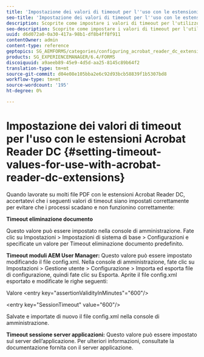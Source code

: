 ```yaml
---
title: 'Impostazione dei valori di timeout per l''uso con le estensioni Acrobat Reader DC '
seo-title: 'Impostazione dei valori di timeout per l''uso con le estensioni Acrobat Reader DC '
description: Scoprite come impostare i valori di timeout per l'utilizzo con le estensioni Acrobat Reader DC.
seo-description: Scoprite come impostare i valori di timeout per l'utilizzo con le estensioni Acrobat Reader DC.
uuid: d6d072a0-0a30-417a-98b1-df8b4ff8f911
contentOwner: admin
content-type: reference
geptopics: SG_AEMFORMS/categories/configuring_acrobat_reader_dc_extensions
products: SG_EXPERIENCEMANAGER/6.4/FORMS
discoiquuid: a9aeeb89-45e9-4d5d-aa25-8145c89b64f2
translation-type: tm+mt
source-git-commit: d04e08e105bba2e6c92d93bcb58839f1b5307bd8
workflow-type: tm+mt
source-wordcount: '195'
ht-degree: 0%

---
```



# Impostazione dei valori di timeout per l&#39;uso con le estensioni Acrobat Reader DC  {#setting-timeout-values-for-use-with-acrobat-reader-dc-extensions}

Quando lavorate su molti file PDF con le estensioni Acrobat Reader DC, accertatevi che i seguenti valori di timeout siano impostati correttamente per evitare che i processi scadano e non funzionino correttamente:

**Timeout eliminazione documento**

Questo valore può essere impostato nella console di amministrazione. Fate clic su Impostazioni > Impostazioni di sistema di base > Configurazioni e specificate un valore per Timeout eliminazione documento predefinito.

**Timeout moduli AEM User Manager:** Questo valore può essere impostato modificando il file config.xml. Nella console di amministrazione, fate clic su Impostazioni > Gestione utente > Configurazione > Importa ed esporta file di configurazione, quindi fate clic su Esporta. Aprite il file config.xml esportato e modificate le righe seguenti:

Valore &lt;entry key=&quot;assertionValidityInMinutes&quot;=&quot;600&quot;/>

&lt;entry key=&quot;SessionTimeout&quot; value=&quot;600&quot;/>

Salvate e importate di nuovo il file config.xml nella console di amministrazione.

**Timeout sessione server applicazioni:** Questo valore può essere impostato sul server dell’applicazione. Per ulteriori informazioni, consultate la documentazione fornita con il server applicazione.

